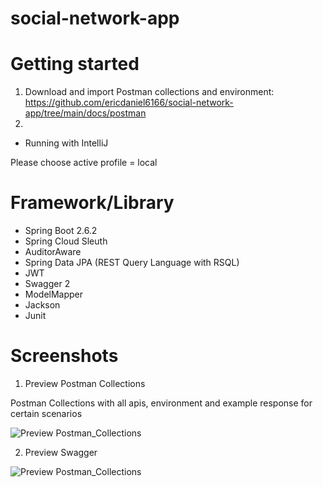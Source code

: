 # social-network-app

# Getting started

1. Download and import Postman collections and environment: https://github.com/ericdaniel6166/social-network-app/tree/main/docs/postman
2. 
- Running with IntelliJ

Please choose active profile = local

# Framework/Library

- Spring Boot 2.6.2
- Spring Cloud Sleuth
- AuditorAware
- Spring Data JPA (REST Query Language with RSQL)
- JWT
- Swagger 2
- ModelMapper
- Jackson
- Junit



# Screenshots
1. Preview Postman Collections

Postman Collections with all apis, environment and example response for certain scenarios

![Preview Postman_Collections](https://github.com/ericdaniel6166/social-network-app/blob/main/docs/images/Preview_Postman_collections.png)

2. Preview Swagger

![Preview Postman_Collections](https://github.com/ericdaniel6166/social-network-app/blob/main/docs/images/Preview_Swagger.png)